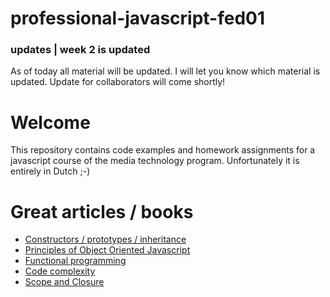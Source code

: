 professional-javascript-fed01
=============================

### updates | week 2 is updated
As of today all material will be updated. I will let you know which material is updated.
Update for collaborators will come shortly!

# Welcome
This repository contains code examples and homework assignments for a javascript course of the media technology program. Unfortunately it is entirely in Dutch ;-)

# Great articles / books
- [Constructors / prototypes / inheritance](http://pivotallabs.com/javascript-constructors-prototypes-and-the-new-keyword/)
- [Principles of Object Oriented Javascript](http://shop.oreilly.com/product/9781593275402.do)
- [Functional programming](http://chimera.labs.oreilly.com/books/1234000000262/ch02.html#functional-programming)
- [Code complexity](http://www.tomdalling.com/blog/software-design/fizzbuzz-in-too-much-detail/)
- [Scope and Closure](https://github.com/getify/You-Dont-Know-JS/blob/master/scope%20&%20closures/README.md#you-dont-know-js-scope--closures)

